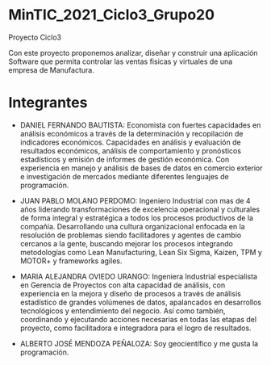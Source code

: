# MinTIC_2021_Ciclo3_Grupo20
Proyecto Ciclo3

Con este proyecto proponemos analizar, diseñar y construir una aplicación Software que permita controlar las ventas fisicas y virtuales de una empresa de Manufactura.

# Integrantes
 - DANIEL FERNANDO BAUTISTA: Economista con fuertes
capacidades en análisis económicos a
través de la determinación y recopilación de
indicadores económicos. Capacidades en
análisis y evaluación de resultados
económicos, análisis de comportamiento y
pronósticos estadísticos y emisión de
informes de gestión económica. Con
experiencia en manejo y análisis de bases
de datos en comercio exterior e
investigación de mercados mediante
diferentes lenguajes de programación.

- JUAN PABLO MOLANO PERDOMO: Ingeniero Industrial con mas de 4 años liderando transformaciones de excelencia operacional y culturales de forma integral y estratégica a todos los procesos productivos de la compañía. Desarrollando una cultura organizacional enfocada en la resolución de problemas siendo facilitadores y agentes de cambio cercanos a la gente, buscando mejorar los procesos integrando metodologías como Lean Manufacturing, Lean Six Sigma, Kaizen, TPM y MOTOR+ y frameworks agiles.

- MARIA ALEJANDRA OVIEDO URANGO: Ingeniera Industrial especialista en Gerencia de Proyectos con alta capacidad de análisis, con experiencia en la mejora y diseño de procesos a través de análisis estadístico de grandes volúmenes de datos, apalancados en desarrollos tecnológicos y entendimiento del negocio. Así como también, coordinando y ejecutando acciones necesarias en todas las etapas del proyecto, como facilitadora e integradora para el logro de resultados.

- ALBERTO JOSÉ MENDOZA PEÑALOZA: Soy geocientífico y me gusta la programación.
